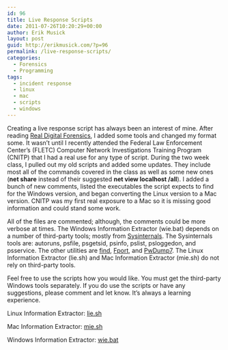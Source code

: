 ```yaml
---
id: 96
title: Live Response Scripts
date: 2011-07-26T10:20:29+00:00
author: Erik Musick
layout: post
guid: http://erikmusick.com/?p=96
permalink: /live-response-scripts/
categories:
  - Forensics
  - Programming
tags:
  - incident response
  - linux
  - mac
  - scripts
  - windows
---
```

Creating a live response script has always been an interest of mine. After reading [Real Digital Forensics](http://www.amazon.com/Real-Digital-Forensics-Computer-Security/dp/0321240693 "Amazon link for the Real Digital Forensics book"), I added some tools and changed my format some. It wasn&#8217;t until I recently attended the Federal Law Enforcement Center&#8217;s (FLETC) Computer Network Investigations Training Program (CNITP) that I had a real use for any type of script. During the two week class, I pulled out my old scripts and added some updates. They include most all of the commands covered in the class as well as some new ones (**net share** instead of their suggested **net view localhost /all**). I added a bunch of new comments, listed the executables the script expects to find for the Windows version, and began converting the Linux version to a Mac version. CNITP was my first real exposure to a Mac so it is missing good information and could stand some work.

All of the files are commented; although, the comments could be more verbose at times. The Windows Information Extractor (wie.bat) depends on a number of third-party tools; mostly from [Sysinternals](http://technet.microsoft.com/en-us/sysinternals "Microsoft homepage for Sysinternals"). The Sysinternals tools are: autoruns, psfile, psgetsid, psinfo, pslist, psloggedon, and psservice. The other utilities are [find](http://unxutils.sourceforge.net/ "UnxUtils homepage for the suite containing find"), [Fport](http://www.mcafee.com/us/downloads/free-tools/fport.aspx "McAfee homepage for Fport"), and [PwDump7](http://www.tarasco.org/security/pwdump_7/ "Tarasco Security homepage for PwDump7"). The Linux Information Extractor (lie.sh) and Mac Information Extractor (mie.sh) do not rely on third-party tools.

Feel free to use the scripts how you would like. You must get the third-party Windows tools separately. If you do use the scripts or have any suggestions, please comment and let know. It&#8217;s always a learning experience.

Linux Information Extractor: [lie.sh](/content/scripts/lie.sh "Linux Information Extractor script")

Mac Information Extractor: [mie.sh](/content/scripts/mie.sh "Mac Information Extractor script")

Windows Information Extractor: [wie.bat](/content/scripts/wie.bat "Windows Information Extractor script")